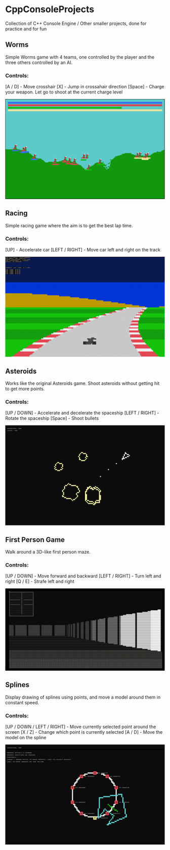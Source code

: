 # CppConsoleProjects
Collection of C++ Console Engine / Other smaller projects, done for practice and for fun


## Worms
Simple Worms game with 4 teams, one controlled by the player and the three others controlled by an AI. 
### Controls: 
[A / D] - Move crosshair
[X] - Jump in crossahair direction
[Space] - Charge your weapon. Let go to shoot at the current charge level

![Worms](https://github.com/jesnuka/CppConsoleProjects/blob/main/img/worms.png?raw=true)

## Racing
Simple racing game where the aim is to get the best lap time.
### Controls: 
[UP] - Accelerate car
[LEFT / RIGHT] - Move car left and right on the track

![Racing](https://github.com/jesnuka/CppConsoleProjects/blob/main/img/racing.png?raw=true)

## Asteroids
Works like the original Asteroids game. Shoot asteroids without getting hit to get more points.
### Controls: 
[UP / DOWN] - Accelerate and decelerate the spaceship
[LEFT / RIGHT] - Rotate the spaceship
[Space] - Shoot bullets

![Asteroids](https://github.com/jesnuka/CppConsoleProjects/blob/main/img/asteroids.png?raw=true)

## First Person Game
Walk around a 3D-like first person maze.
### Controls: 
[UP / DOWN] - Move forward and backward
[LEFT / RIGHT] - Turn left and right
[Q / E] - Strafe left and right

![First Person Game](https://github.com/jesnuka/CppConsoleProjects/blob/main/img/consoleFPS.png?raw=true)

## Splines
Display drawing of splines using points, and move a model around them in constant speed.
### Controls: 
[UP / DOWN / LEFT / RIGHT] - Move currently selected point around the screen
[X / Z] - Change which point is currently selected
[A / D] - Move the model on the spline

![Splines](https://github.com/jesnuka/CppConsoleProjects/blob/main/img/splines.png?raw=true)
